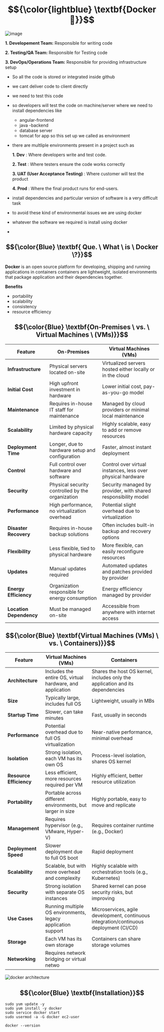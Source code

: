 #  $${\color{lightblue} \textbf{Docker 🐳}}$$

![image](https://github.com/abhipraydhoble/devops-B-34/assets/122669982/7fcb6dc3-dfcd-4a00-9349-91b16869bd39)

**1. Developement Team:** Responsible for writing code

**2. Testing/QA Team:** Responsible for Testing code

**3. DevOps/Operations Team:** Responsible for providing infrastructure setup
   
- So all the code is stored or integrated inside github
- we cant deliver code to client directly
- we need to test this code
- so developers will test the code on machine/server where we need to install dependencies like
    - angular-frontend
    - java -backend
    - database server
    - tomcat for app
  so this set up we called as environment

- there are multliple environments present in a project such as
  
  **1. Dev** : Where developers write and test code.
  
  **2. Test** : Where testers ensure the code works correctly
  
  **3. UAT (User Acceptance Testing)** : Where customer will test the product
  
  **4. Prod** : Where the final product runs for end-users.

- install dependencies and particular version of software is a very difficult task
- to avoid these kind of environmental issues we are using docker
- whatever the software we required is install using docker
- 
##  $${\color{Blue} \textbf{ Que. \ What \ is \ Docker \?}}$$
**Docker** is an open source platform for developing, shipping and running applications in containers
           containers are lightweight, isolated environments that package application and their dependencies together.
  
  **Benefits**
  - portability
  - scalability
  - consistency
  - resource efficiency


  ##  $${\color{Blue} \textbf{On-Premises \ vs. \ Virtual Machines \ (VMs)}}$$  

| Feature                    | On-Premises                                      | Virtual Machines (VMs)                          |
|----------------------------|--------------------------------------------------|-------------------------------------------------|
| **Infrastructure**         | Physical servers located on-site                | Virtualized servers hosted either locally or in the cloud |
| **Initial Cost**           | High upfront investment in hardware             | Lower initial cost, pay-as-you-go model         |
| **Maintenance**            | Requires in-house IT staff for maintenance      | Managed by cloud providers or minimal local maintenance |
| **Scalability**            | Limited by physical hardware capacity           | Highly scalable, easy to add or remove resources |
| **Deployment Time**        | Longer, due to hardware setup and configuration | Faster, almost instant deployment               |
| **Control**                | Full control over hardware and software         | Control over virtual instances, less over physical hardware |
| **Security**               | Physical security controlled by the organization| Security managed by provider, with shared responsibility model |
| **Performance**            | High performance, no virtualization overhead    | Potential slight overhead due to virtualization |
| **Disaster Recovery**      | Requires in-house backup solutions              | Often includes built-in backup and recovery options |
| **Flexibility**            | Less flexible, tied to physical hardware        | More flexible, can easily reconfigure resources |
| **Updates**                | Manual updates required                         | Automated updates and patches provided by provider |
| **Energy Efficiency**      | Organization responsible for energy consumption | Energy efficiency managed by provider           |
| **Location Dependency**    | Must be managed on-site                         | Accessible from anywhere with internet access   |





##  $${\color{Blue} \textbf{Virtual Machines (VMs) \ vs. \  Containers)}}$$  

| Feature                   | Virtual Machines (VMs)                               | Containers                                     |
|---------------------------|------------------------------------------------------|------------------------------------------------|
| **Architecture**          | Includes the entire OS, virtual hardware, and application | Shares the host OS kernel, includes only the application and its dependencies |
| **Size**                  | Typically large, includes full OS                   | Lightweight, usually in MBs                    |
| **Startup Time**          | Slower, can take minutes                            | Fast, usually in seconds                       |
| **Performance**           | Potential overhead due to full OS virtualization    | Near-native performance, minimal overhead      |
| **Isolation**             | Strong isolation, each VM has its own OS            | Process-level isolation, shares OS kernel      |
| **Resource Efficiency**   | Less efficient, more resources required per VM      | Highly efficient, better resource utilization  |
| **Portability**           | Portable across different environments, but larger in size | Highly portable, easy to move and replicate   |
| **Management**            | Requires hypervisor (e.g., VMware, Hyper-V)         | Requires container runtime (e.g., Docker)      |
| **Deployment Speed**      | Slower deployment due to full OS boot               | Rapid deployment                               |
| **Scalability**           | Scalable, but with more overhead and complexity     | Highly scalable with orchestration tools (e.g., Kubernetes) |
| **Security**              | Strong isolation with separate OS instances         | Shared kernel can pose security risks, but improving |
| **Use Cases**             | Running multiple OS environments, legacy application support | Microservices, agile development, continuous integration/continuous deployment (CI/CD) |
| **Storage**               | Each VM has its own storage                         | Containers can share storage volumes           |
| **Networking**            | Requires network bridging or virtual netwo








![docker architecture](https://github.com/abhipraydhoble/devops-B-34/assets/122669982/5f9d4992-8282-4bd5-8e3f-640e715c737c)


##  $${\color{Blue} \textbf{Installation}}$$  

````
sudo yum update -y
sudo yum install -y docker
sudo service docker start
sudo usermod -a -G docker ec2-user
````
````
docker --version
````

